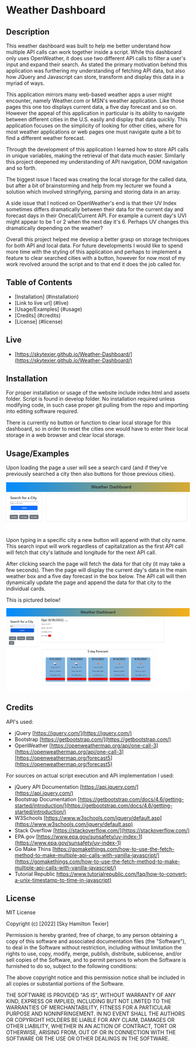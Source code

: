 
# Weather Dashboard

## Description
This weather dashboard was built to help me better understand how multiple API calls can work together inside a script. While this dashboard only uses OpenWeather, it does use two different API calls to filter a user's input and expand their search. As stated the primary motivation behind this application was furthering my understanding of fetching API data, but also how JQuery and Javascript can store, transform and display this data in a myriad of ways.

This application mirrors many web-based weather apps a user might encounter, namely Weather.com or MSN's weather application. Like those pages this one too displays current data, a five day forecast and so on. However the appeal of this application in particular is its ability to navigate between different cities in the U.S. easily and display that data quickly. This application focuses on the simplicity of looking for other cities, where for most weather applications or web pages one must navigate quite a bit to find a different weather forecast.

Through the development of this application I learned how to store API calls in unique variables, making the retrieval of that data much easier. Similarly this project deepened my understanding of API navigation, DOM navigation and so forth.

The biggest issue I faced was creating the local storage for the called data, but after a bit of brainstorming and help from my lecturer we found a solution which involved stringifying, parsing and storing data in an array.

A side issue that I noticed on OpenWeather's end is that their UV Index sometimes differs dramatically between their data for the current day and forecast days in their Onecall/Current API. For example a current day's UVI might appear to be 1 or 2 when the next day it's 6. Perhaps UV changes this dramatically depending on the weather?


Overall this project helped me develop a better grasp on storage techniques for both API and local data. For future developments I would like to spend more time with the styling of this application and perhaps to implement a feature to clear searched cities with a button, however for now most of my work revolved around the script and to that end it does the job called for. 

## Table of Contents
- [Installation] (#installation)
- [Link to live url] (#live)
- [Usage/Examples] (#usage)
- [Credits] (#credits)
- [License] (#license)
## Live
- [https://skytexier.github.io/Weather-Dashboard/](https://skytexier.github.io/Weather-Dashboard/)

## Installation

For proper installation or usage of the website include index.html and assets folder. Script is found in develop folder.
No installation required unless modifying code, in such case proper git pulling from the repo and importing into editing software required.

There is currently no button or function to clear local storage for this dashboard, so in order to reset the cities one would have to enter their local storage in a web browser and clear local storage.
    
## Usage/Examples

Upon loading the page a user will see a search card (and if they've previously searched a city then also buttons for those previous cities). 

![alt text](/Assets/Images/main.png)

Upon typing in a specific city a new button will append with that city name. This search input will work regardless of capitalization as the first API call will fetch that city's latitude and longitude for the next API call.

After clicking search the page will fetch the data for that city (it may take a few seconds). Then the page will display the current day's data in the main weather box and a five day forecast in the box below. The API call will then dynamically update the page and append the data for that city to the individual cards. 

This is pictured below!

![alt text](/Assets/Images/citysearch.png)

## Credits
API's used:
- jQuery [https://jquery.com/](https://jquery.com/)
- Bootstrap [https://getbootstrap.com/](https://getbootstrap.com/)
- OpenWeather [https://openweathermap.org/api/one-call-3](https://openweathermap.org/api/one-call-3)
[https://openweathermap.org/forecast5](https://openweathermap.org/forecast5)

For sources on actual script execution and APi implementation I used:
- jQuery API Documentation [https://api.jquery.com/](https://api.jquery.com/)
- Bootstrap Documentation [https://getbootstrap.com/docs/4.6/getting-started/introduction/](https://getbootstrap.com/docs/4.6/getting-started/introduction/)
- W3Schools [https://www.w3schools.com/jquery/default.asp](https://www.w3schools.com/jquery/default.asp)
- Stack Overflow [https://stackoverflow.com/](https://stackoverflow.com/)
- EPA.gov [https://www.epa.gov/sunsafety/uv-index-1](https://www.epa.gov/sunsafety/uv-index-1)
- Go Make Thins [https://gomakethings.com/how-to-use-the-fetch-method-to-make-multiple-api-calls-with-vanilla-javascript/](https://gomakethings.com/how-to-use-the-fetch-method-to-make-multiple-api-calls-with-vanilla-javascript/)
- Tutorial Republic [https://www.tutorialrepublic.com/faq/how-to-convert-a-unix-timestamp-to-time-in-javascript)](https://www.tutorialrepublic.com/faq/how-to-convert-a-unix-timestamp-to-time-in-javascript)

## License
MIT License
 
Copyright (c) [2022] [Sky Hamilton Texier]
 
Permission is hereby granted, free of charge, to any person obtaining a copy
of this software and associated documentation files (the "Software"), to deal
in the Software without restriction, including without limitation the rights
to use, copy, modify, merge, publish, distribute, sublicense, and/or sell
copies of the Software, and to permit persons to whom the Software is
furnished to do so, subject to the following conditions:
 
The above copyright notice and this permission notice shall be included in all
copies or substantial portions of the Software.
 
THE SOFTWARE IS PROVIDED "AS IS", WITHOUT WARRANTY OF ANY KIND, EXPRESS OR
IMPLIED, INCLUDING BUT NOT LIMITED TO THE WARRANTIES OF MERCHANTABILITY,
FITNESS FOR A PARTICULAR PURPOSE AND NONINFRINGEMENT. IN NO EVENT SHALL THE
AUTHORS OR COPYRIGHT HOLDERS BE LIABLE FOR ANY CLAIM, DAMAGES OR OTHER
LIABILITY, WHETHER IN AN ACTION OF CONTRACT, TORT OR OTHERWISE, ARISING FROM,
OUT OF OR IN CONNECTION WITH THE SOFTWARE OR THE USE OR OTHER DEALINGS IN THE
SOFTWARE.

